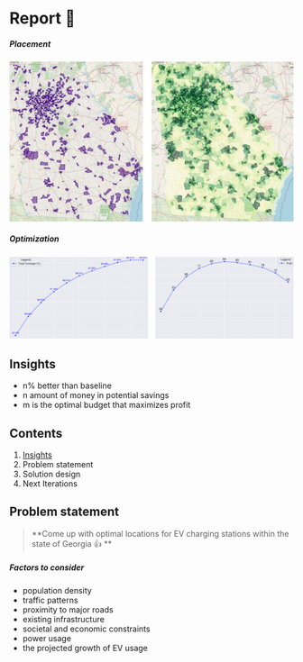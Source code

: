 # Report 👀️

##### Placement

![](assets/20241129_183434_Untitled_design-2.jpg)

##### Optimization

![](assets/20241129_183623_graphs.png)

## Insights

* n% better than baseline
* n amount of money in potential savings
* m is the optimal budget that maximizes profit

## Contents

1. [Insights](#insights)
2. Problem statement
3. Solution design
4. Next Iterations

## Problem statement

> **Come up with optimal locations for EV charging stations within the state of Georgia 👍 **

##### Factors to consider

* population density
* traffic patterns
* proximity to major roads
* existing infrastructure
* societal and economic constraints
* power usage
* the projected growth of EV usage
